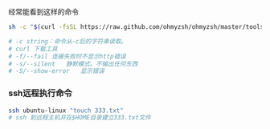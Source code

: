 经常能看到这样的命令

```sh
sh -c "$(curl -fsSL https://raw.github.com/ohmyzsh/ohmyzsh/master/tools/install.sh)"

# -c string：命令从-c后的字符串读取。
# curl 下载工具
# -f/--fail	连接失败时不显示http错误
# -s/--silent	静默模式。不输出任何东西
# -S/--show-error	显示错误
```



### ssh远程执行命令

```sh
ssh ubuntu-linux "touch 333.txt"
# ssh 到远程主机并在$HOME目录建立333.txt文件
```

